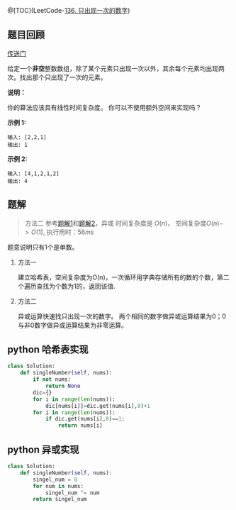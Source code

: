 @[TOC](LeetCode-[136. 只出现一次的数字](https://leetcode-cn.com/problems/single-number/))

## 题目回顾

[传送门](https://leetcode-cn.com/problems/single-number)

给定一个**非空**整数数组，除了某个元素只出现一次以外，其余每个元素均出现两次。找出那个只出现了一次的元素。

**说明：**

你的算法应该具有线性时间复杂度。 你可以不使用额外空间来实现吗？

**示例 1:**

```
输入: [2,2,1]
输出: 1
```

**示例 2:**

```
输入: [4,1,2,1,2]
输出: 4
```



## 题解

> 方法二 参考[题解1](https://leetcode-cn.com/problems/single-number/solution/xue-suan-fa-jie-guo-xiang-dui-yu-guo-cheng-bu-na-y/)和[题解2](https://leetcode-cn.com/problems/single-number/solution/zhi-chu-xian-yi-ci-de-shu-zi-python-by-fei-ben-de-/)，异或
> 时间复杂度是 $O(n)$， 
> 空间复杂度$O(n)->O(1)$,
> 执行用时：$56 ms$ 

题意说明只有1个是单数。

1. 方法一 

   建立哈希表，空间复杂度为O(n)，一次循环用字典存储所有的数的个数，第二个遍历查找为个数为1的，返回该值.

2. 方法二

   异或运算快速找只出现一次的数字。 两个相同的数字做异或运算结果为0；0与非0数字做异或运算结果为非零运算。





## python 哈希表实现

```python
class Solution:
    def singleNumber(self, nums):
        if not nums:
            return None
        dic={}
        for i in range(len(nums)):
            dic[nums[i]]=dic.get(nums[i],0)+1
        for i in range(len(nums)):
            if dic.get(nums[i],0)==1:
                return nums[i]
```



## python 异或实现

```python
class Solution:
    def singleNumber(self, nums):
        singel_num = 0
        for num in nums:
            singel_num ^= num
        return singel_num
```

